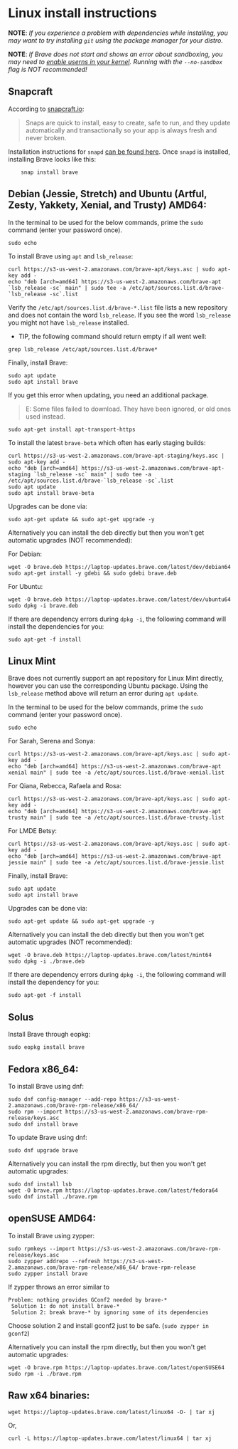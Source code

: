 # Linux install instructions

**NOTE**: _If you experience a problem with dependencies while installing, you may
want to try installing `git` using the package manager for your distro._

**NOTE**: _If Brave does not start and shows an error about sandboxing, you may need
to [enable userns in your kernel](https://superuser.com/questions/1094597/enable-user-namespaces-in-debian-kernel#1122977). Running with the `--no-sandbox` flag is NOT recommended!_

## Snapcraft

According to [snapcraft.io](https://snapcraft.io/):

> Snaps are quick to install, easy to create, safe to run, and they update
automatically and transactionally so your app is always fresh and never broken.

Installation instructions for `snapd` [can be found here](https://snapcraft.io/docs/core/install).
Once `snapd` is installed, installing Brave looks like this:

```
    snap install brave
```

## Debian (Jessie, Stretch) and Ubuntu (Artful, Zesty, Yakkety, Xenial, and Trusty) AMD64:

In the terminal to be used for the below commands, prime the `sudo` command (enter your password once).
```
sudo echo
```

To install Brave using `apt` and `lsb_release`:

```
curl https://s3-us-west-2.amazonaws.com/brave-apt/keys.asc | sudo apt-key add -
echo "deb [arch=amd64] https://s3-us-west-2.amazonaws.com/brave-apt `lsb_release -sc` main" | sudo tee -a /etc/apt/sources.list.d/brave-`lsb_release -sc`.list
```

Verify the `/etc/apt/sources.list.d/brave-*.list` file lists a new repository and does not contain the word `lsb_release`. If you see the word `lsb_release` you might not have `lsb_release` installed.
 * TIP, the following command should return empty if all went well:
 ```
 grep lsb_release /etc/apt/sources.list.d/brave*
 ```


Finally, install Brave:
```
sudo apt update
sudo apt install brave
```

If you get this error when updating, you need an additional package.
> E: Some files failed to download. They have been ignored, or old ones used instead.  
 ```
sudo apt-get install apt-transport-https
 ```
To install the latest `brave-beta` which often has early staging builds:

```
curl https://s3-us-west-2.amazonaws.com/brave-apt-staging/keys.asc | sudo apt-key add -
echo "deb [arch=amd64] https://s3-us-west-2.amazonaws.com/brave-apt-staging `lsb_release -sc` main" | sudo tee -a /etc/apt/sources.list.d/brave-`lsb_release -sc`.list
sudo apt update
sudo apt install brave-beta
```

Upgrades can be done via:

```
sudo apt-get update && sudo apt-get upgrade -y
```

Alternatively you can install the deb directly but then you won't get automatic
upgrades (NOT recommended):

For Debian:
```
wget -O brave.deb https://laptop-updates.brave.com/latest/dev/debian64
sudo apt-get install -y gdebi && sudo gdebi brave.deb
```

For Ubuntu:
```
wget -O brave.deb https://laptop-updates.brave.com/latest/dev/ubuntu64
sudo dpkg -i brave.deb
```

If there are dependency errors during `dpkg -i`, the following command will
install the dependencies for you:
```
sudo apt-get -f install
```

## Linux Mint

Brave does not currently support an apt repository for Linux Mint directly, however you can use the corresponding Ubuntu package. Using the `lsb_release` method above will return an error during `apt update`.

In the terminal to be used for the below commands, prime the `sudo` command (enter your password once).
```
sudo echo
```

For Sarah, Serena and Sonya:
```
curl https://s3-us-west-2.amazonaws.com/brave-apt/keys.asc | sudo apt-key add -
echo "deb [arch=amd64] https://s3-us-west-2.amazonaws.com/brave-apt xenial main" | sudo tee -a /etc/apt/sources.list.d/brave-xenial.list
```

For Qiana, Rebecca, Rafaela and Rosa:
```
curl https://s3-us-west-2.amazonaws.com/brave-apt/keys.asc | sudo apt-key add -
echo "deb [arch=amd64] https://s3-us-west-2.amazonaws.com/brave-apt trusty main" | sudo tee -a /etc/apt/sources.list.d/brave-trusty.list
```

For LMDE Betsy:
```
curl https://s3-us-west-2.amazonaws.com/brave-apt/keys.asc | sudo apt-key add -
echo "deb [arch=amd64] https://s3-us-west-2.amazonaws.com/brave-apt jessie main" | sudo tee -a /etc/apt/sources.list.d/brave-jessie.list
```

Finally, install Brave:
```
sudo apt update
sudo apt install brave
```

Upgrades can be done via:
```
sudo apt-get update && sudo apt-get upgrade -y
```

Alternatively you can install the deb directly but then you won't get automatic upgrades (NOT recommended):
```
wget -O brave.deb https://laptop-updates.brave.com/latest/mint64
sudo dpkg -i ./brave.deb
```

If there are dependency errors during `dpkg -i`, the following command will
install the dependency for you:
```
sudo apt-get -f install
```

## Solus

Install Brave through eopkg:
```
sudo eopkg install brave
```

## Fedora x86_64:

To install Brave using dnf:
```
sudo dnf config-manager --add-repo https://s3-us-west-2.amazonaws.com/brave-rpm-release/x86_64/
sudo rpm --import https://s3-us-west-2.amazonaws.com/brave-rpm-release/keys.asc
sudo dnf install brave
```

To update Brave using dnf:
```
sudo dnf upgrade brave
```

Alternatively you can install the rpm directly, but then you won't get automatic upgrades:
```
sudo dnf install lsb
wget -O brave.rpm https://laptop-updates.brave.com/latest/fedora64
sudo dnf install ./brave.rpm
```

## openSUSE AMD64:

To install Brave using zypper:
```
sudo rpmkeys --import https://s3-us-west-2.amazonaws.com/brave-rpm-release/keys.asc
sudo zypper addrepo --refresh https://s3-us-west-2.amazonaws.com/brave-rpm-release/x86_64/ brave-rpm-release
sudo zypper install brave
```

If zypper throws an error similar to
```
Problem: nothing provides GConf2 needed by brave-*
 Solution 1: do not install brave-*
 Solution 2: break brave-* by ignoring some of its dependencies
```
Choose solution 2 and install gconf2 just to be safe. (`sudo zypper in gconf2`)

Alternatively you can install the rpm directly, but then you won't get automatic upgrades:
```
wget -O brave.rpm https://laptop-updates.brave.com/latest/openSUSE64
sudo rpm -i ./brave.rpm
```

## Raw x64 binaries:

```
wget https://laptop-updates.brave.com/latest/linux64 -O- | tar xj
```

Or,
```
curl -L https://laptop-updates.brave.com/latest/linux64 | tar xj
```
